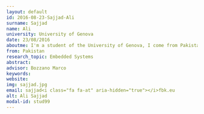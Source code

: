 ```yaml
---
layout: default 
id: 2016-08-23-Sajjad-Ali
surname: Sajjad
name: Ali
university: University of Genova
date: 23/08/2016
aboutme: I'm a student of the University of Genova, I come from Pakistan. My research is on Model-based safety assessment for hybrid systems. My advisor is Alessandro Cimatti
from: Pakistan
research_topic: Embedded Systems
abstract: 
advisor: Bozzano Marco
keywords: 
website: 
img: sajjad.jpg
email: sajjad<i class="fa fa-at" aria-hidden="true"></i>fbk.eu
alt: Ali Sajjad
modal-id: stud99
---
```

